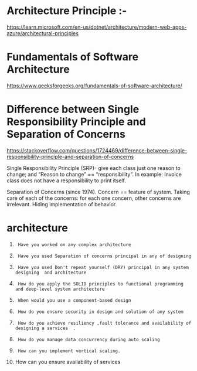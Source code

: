 # Architecture Principle :-

https://learn.microsoft.com/en-us/dotnet/architecture/modern-web-apps-azure/architectural-principles

# Fundamentals of Software Architecture 
https://www.geeksforgeeks.org/fundamentals-of-software-architecture/

# Difference between Single Responsibility Principle and Separation of Concerns
https://stackoverflow.com/questions/1724469/difference-between-single-responsibility-principle-and-separation-of-concerns

Single Responsibility Principle (SRP)- give each class just one reason to change; and “Reason to change” == “responsibility”. In example: Invoice class does not have a responsibility to print itself.

Separation of Concerns (since 1974). Concern == feature of system. Taking care of each of the concerns: for each one concern, other concerns are irrelevant. Hiding implementation of behavior.

# architecture 

1)      Have you worked on any complex architecture

2)      Have you used Separation of concerns principal in any of designing

3)      Have you used Don't repeat yourself (DRY) principal in any system designing  and architecture

4)      How do you apply the SOLID principles to functional programming and deep-level system architecture

5)      When would you use a component-based design

6)      How do you ensure security in design and solution of any system

7)      How do you achieve resiliency ,fault tolerance and availability of designing a services  .

8)      How do you manage data concurrency during auto scaling  

9)      How can you implement vertical scaling.

10)   How can you ensure availability  of services
